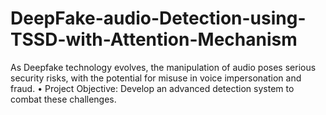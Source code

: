 # DeepFake-audio-Detection-using-TSSD-with-Attention-Mechanism
As Deepfake technology evolves, the manipulation of audio poses serious  security risks, with the potential for misuse in voice impersonation and fraud.  • Project Objective: Develop an advanced detection system to combat these  challenges.
